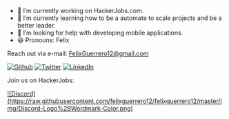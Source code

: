 - 🔭 I’m currently working on HackerJobs.com.
- 🌱 I’m currently learning how to be a automate to scale projects and be a better leader. 
- 🤔 I’m looking for help with developing mobile applications.
- 😄 Pronouns: Felix

Reach out via e-mail: FelixGuerrero12@gmail.com

<p><a href="https://github.com/felixguerrero12" target="_blank"><img alt="Github" src="https://img.shields.io/badge/GitHub-%2312100E.svg?&style=for-the-badge&logo=Github&logoColor=white" /></a> <a href="https://twitter.com/nulloop" target="_blank"><img alt="Twitter" src="https://img.shields.io/badge/twitter-%231DA1F2.svg?&style=for-the-badge&logo=twitter&logoColor=white" /></a> <a href="https://www.linkedin.com/in/felix-guerrero-94bb4851" target="_blank"><img alt="LinkedIn" src="https://img.shields.io/badge/linkedin-%230077B5.svg?&style=for-the-badge&logo=linkedin&logoColor=white" /></a>
</p>

<p> Join us on HackerJobs: <p>
<a href="https://discord.gg/VXQyxFB" rel="Discord Invitation">![Discord](https://raw.githubusercontent.com/felixguerrero12/felixguerrero12/master/img/Discord-Logo%2BWordmark-Color.png)</a>
